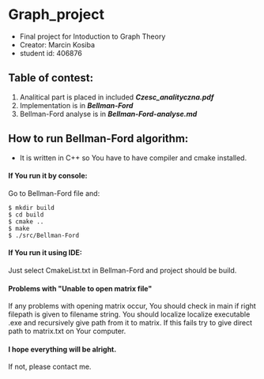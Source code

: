 # Graph_project
* Final project for Intoduction to Graph Theory
* Creator: Marcin Kosiba 
* student id: 406876

## Table of contest:
1. Analitical part is placed in included ***Czesc_analityczna.pdf***
2. Implementation is in ***Bellman-Ford***
3. Bellman-Ford analyse is in ***Bellman-Ford-analyse.md***

## How to run Bellman-Ford algorithm:
* It is written in C++ so You have to have compiler and cmake installed.
#### If You run it by console:
Go to Bellman-Ford file and:

```
$ mkdir build
$ cd build
$ cmake ..
$ make 
$ ./src/Bellman-Ford
```

#### If You run it using IDE:
Just select CmakeList.txt in Bellman-Ford and project should be build.

#### Problems with "Unable to open matrix file"
If any problems with opening matrix occur, You should check in main if right filepath is given to filename string.
You should localize localize executable .exe and recursively give path from it to matrix.
If this fails try to give direct path to matrix.txt on Your computer.

#### I hope everything will be alright. 
If not, please contact me.
